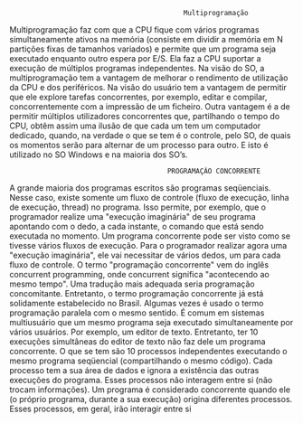                                               Multiprogramação
 
 
 Multiprogramação faz com que a CPU fique com vários programas simultaneamente ativos na memória (consiste em dividir a memória em N partições fixas de tamanhos variados) e permite que um programa seja executado enquanto outro espera por E/S. Ela faz a CPU suportar a execução de múltiplos programas independentes. Na visão do SO, a multiprogramação tem a vantagem de melhorar o rendimento de utilização da CPU e dos periféricos. Na visão do usuário tem a vantagem de permitir que ele explore tarefas concorrentes, por exemplo, editar e compilar, concorrentemente com a impressão de um ficheiro. Outra vantagem é a de permitir múltiplos utilizadores concorrentes que, partilhando o tempo do CPU, obtêm assim uma ilusão de que cada um tem um computador dedicado, quando, na verdade o que se tem é o controle, pelo SO, de quais os momentos serão para alternar de um processo para outro. E isto é utilizado no SO Windows e na maioria dos SO’s.
                                       
                                           PROGRAMAÇÃO CONCORRENTE
                                            
A grande maioria dos programas escritos são programas seqüenciais. Nesse caso, existe somente um fluxo de controle (fluxo de execução, linha de execução, thread) no programa. Isso permite, por exemplo, que o programador realize uma "execução imaginária" de seu programa apontando com o dedo, a cada instante, o comando que está sendo executada no momento.
Um programa concorrente pode ser visto como se tivesse vários fluxos de execução. Para o programador realizar agora uma "execução imaginária", ele vai necessitar de vários dedos, um para cada fluxo de controle. 
O termo "programação concorrente" vem do inglês concurrent programming, onde concurrent significa "acontecendo ao mesmo tempo". Uma tradução mais adequada seria programação concomitante. Entretanto, o termo programação concorrente já está solidamente estabelecido no Brasil. Algumas vezes é usado o termo programação paralela com o mesmo sentido.
É comum em sistemas multiusuário que um mesmo programa seja executado simultaneamente por vários usuários. Por exemplo, um editor de texto. Entretanto, ter 10 execuções simultâneas do editor de texto não faz dele um programa concorrente. O que se tem são 10 processos independentes executando o mesmo programa seqüencial (compartilhando o mesmo código). Cada processo tem a sua área de dados e ignora a existência das outras execuções do programa. Esses processos não interagem entre si (não trocam informações). Um programa é considerado concorrente quando ele (o próprio programa, durante a sua execução) origina diferentes processos. Esses processos, em geral, irão interagir entre si
